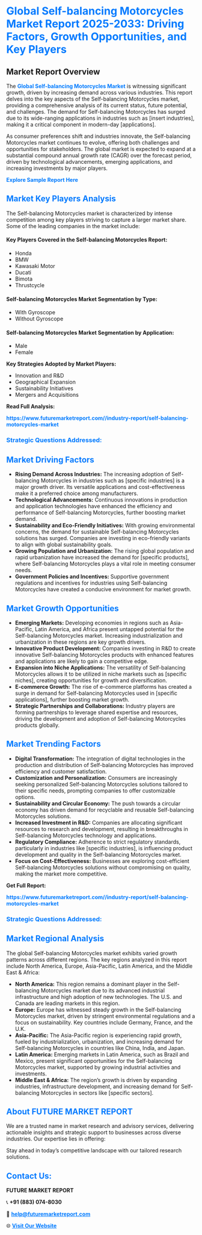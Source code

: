 <h1 style="color: #007BFF;">Global Self-balancing Motorcycles Market Report 2025-2033: Driving Factors, Growth Opportunities, and Key Players</h1>

<section id="overview">
<h2>Market Report Overview</h2>
<p>The <a href="https://www.futuremarketreport.com//industry-report/self-balancing-motorcycles-market" style="color: #007BFF; text-decoration: none;"><strong>Global Self-balancing Motorcycles Market</strong></a> is witnessing significant growth, driven by increasing demand across various industries. This report delves into the key aspects of the Self-balancing Motorcycles market, providing a comprehensive analysis of its current status, future potential, and challenges. The demand for Self-balancing Motorcycles has surged due to its wide-ranging applications in industries such as [insert industries], making it a critical component in modern-day [applications].</p>
<p>As consumer preferences shift and industries innovate, the Self-balancing Motorcycles market continues to evolve, offering both challenges and opportunities for stakeholders. The global market is expected to expand at a substantial compound annual growth rate (CAGR) over the forecast period, driven by technological advancements, emerging applications, and increasing investments by major players.</p>
</section>

<section id="overview">
<p><a href="https://www.futuremarketreport.com//request-sample/reportId=91504" style="color: #007BFF; text-decoration: none;"><strong>Explore Sample Report Here</strong></a></p>
</section>

<section id="key-players">
<h2 style="color: #007BFF;">Market Key Players Analysis</h2>
<p>The Self-balancing Motorcycles market is characterized by intense competition among key players striving to capture a larger market share. Some of the leading companies in the market include:</p>
<h4>Key Players Covered in the Self-balancing Motorcycles Report:</h4>
<ul><li>Honda</li><li>BMW</li><li>Kawasaki Motor</li><li>Ducati</li><li>Bimota</li><li>Thrustcycle</li></ul>
<h4>Self-balancing Motorcycles Market Segmentation by Type:</h4>
<ul><li>With Gyroscope</li><li>Without Gyroscope</li></ul>

<h4>Self-balancing Motorcycles Market Segmentation by Application:</h4>
<ul><li>Male</li><li>Female</li></ul>
<p><strong>Key Strategies Adopted by Market Players:</strong></p>
<ul>
<li>Innovation and R&D</li>
<li>Geographical Expansion</li>
<li>Sustainability Initiatives</li>
<li>Mergers and Acquisitions</li>
</ul>
</section>

<section>
<p><strong>Read Full Analysis: </strong></p><a href="https://www.futuremarketreport.com//industry-report/self-balancing-motorcycles-market" style="color: #007BFF; text-decoration: none;"><strong>https://www.futuremarketreport.com//industry-report/self-balancing-motorcycles-market</strong></a>
<h3 style="color: #007BFF;">Strategic Questions Addressed:</h3>
</section>

<section id="driving-factors">
<h2 style="color: #007BFF;">Market Driving Factors</h2>
<ul>
<li><strong>Rising Demand Across Industries:</strong> The increasing adoption of Self-balancing Motorcycles in industries such as [specific industries] is a major growth driver. Its versatile applications and cost-effectiveness make it a preferred choice among manufacturers.</li>
<li><strong>Technological Advancements:</strong> Continuous innovations in production and application technologies have enhanced the efficiency and performance of Self-balancing Motorcycles, further boosting market demand.</li>
<li><strong>Sustainability and Eco-Friendly Initiatives:</strong> With growing environmental concerns, the demand for sustainable Self-balancing Motorcycles solutions has surged. Companies are investing in eco-friendly variants to align with global sustainability goals.</li>
<li><strong>Growing Population and Urbanization:</strong> The rising global population and rapid urbanization have increased the demand for [specific products], where Self-balancing Motorcycles plays a vital role in meeting consumer needs.</li>
<li><strong>Government Policies and Incentives:</strong> Supportive government regulations and incentives for industries using Self-balancing Motorcycles have created a conducive environment for market growth.</li>
</ul>
</section>

<section id="growth-opportunities">
<h2 style="color: #007BFF;">Market Growth Opportunities</h2>
<ul>
<li><strong>Emerging Markets:</strong> Developing economies in regions such as Asia-Pacific, Latin America, and Africa present untapped potential for the Self-balancing Motorcycles market. Increasing industrialization and urbanization in these regions are key growth drivers.</li>
<li><strong>Innovative Product Development:</strong> Companies investing in R&D to create innovative Self-balancing Motorcycles products with enhanced features and applications are likely to gain a competitive edge.</li>
<li><strong>Expansion into Niche Applications:</strong> The versatility of Self-balancing Motorcycles allows it to be utilized in niche markets such as [specific niches], creating opportunities for growth and diversification.</li>
<li><strong>E-commerce Growth:</strong> The rise of e-commerce platforms has created a surge in demand for Self-balancing Motorcycles used in [specific applications], further boosting market growth.</li>
<li><strong>Strategic Partnerships and Collaborations:</strong> Industry players are forming partnerships to leverage shared expertise and resources, driving the development and adoption of Self-balancing Motorcycles products globally.</li>
</ul>
</section>

<section id="trending-factors">
<h2 style="color: #007BFF;">Market Trending Factors</h2>
<ul>
<li><strong>Digital Transformation:</strong> The integration of digital technologies in the production and distribution of Self-balancing Motorcycles has improved efficiency and customer satisfaction.</li>
<li><strong>Customization and Personalization:</strong> Consumers are increasingly seeking personalized Self-balancing Motorcycles solutions tailored to their specific needs, prompting companies to offer customizable options.</li>
<li><strong>Sustainability and Circular Economy:</strong> The push towards a circular economy has driven demand for recyclable and reusable Self-balancing Motorcycles solutions.</li>
<li><strong>Increased Investment in R&D:</strong> Companies are allocating significant resources to research and development, resulting in breakthroughs in Self-balancing Motorcycles technology and applications.</li>
<li><strong>Regulatory Compliance:</strong> Adherence to strict regulatory standards, particularly in industries like [specific industries], is influencing product development and quality in the Self-balancing Motorcycles market.</li>
<li><strong>Focus on Cost-Effectiveness:</strong> Businesses are exploring cost-efficient Self-balancing Motorcycles solutions without compromising on quality, making the market more competitive.</li>
</ul>
</section>

<section>
<p><strong>Get Full Report: </strong></p><a href="https://www.futuremarketreport.com//industry-report/self-balancing-motorcycles-market" style="color: #007BFF; text-decoration: none;"><strong>https://www.futuremarketreport.com//industry-report/self-balancing-motorcycles-market</strong></a>
<h3 style="color: #007BFF;">Strategic Questions Addressed:</h3>
</section>


<section id="regional-analysis">
<h2 style="color: #007BFF;">Market Regional Analysis</h2>
<p>The global Self-balancing Motorcycles market exhibits varied growth patterns across different regions. The key regions analyzed in this report include North America, Europe, Asia-Pacific, Latin America, and the Middle East & Africa:</p>
<ul>
<li><strong>North America:</strong> This region remains a dominant player in the Self-balancing Motorcycles market due to its advanced industrial infrastructure and high adoption of new technologies. The U.S. and Canada are leading markets in this region.</li>
<li><strong>Europe:</strong> Europe has witnessed steady growth in the Self-balancing Motorcycles market, driven by stringent environmental regulations and a focus on sustainability. Key countries include Germany, France, and the U.K.</li>
<li><strong>Asia-Pacific:</strong> The Asia-Pacific region is experiencing rapid growth, fueled by industrialization, urbanization, and increasing demand for Self-balancing Motorcycles in countries like China, India, and Japan.</li>
<li><strong>Latin America:</strong> Emerging markets in Latin America, such as Brazil and Mexico, present significant opportunities for the Self-balancing Motorcycles market, supported by growing industrial activities and investments.</li>
<li><strong>Middle East & Africa:</strong> The region’s growth is driven by expanding industries, infrastructure development, and increasing demand for Self-balancing Motorcycles in sectors like [specific sectors].</li>
</ul>
</section>

<footer>
<h2 style="color: #007BFF;">About FUTURE MARKET REPORT</h2>
<p>We are a trusted name in market research and advisory services, delivering actionable insights and strategic support to businesses across diverse industries. Our expertise lies in offering:</p>

<p>Stay ahead in today’s competitive landscape with our tailored research solutions.</p>

<h2 style="color: #007BFF;">Contact Us:</h2>
<p><strong>FUTURE MARKET REPORT</strong></p>
<p>📞 <strong>+91 (883) 074-8030</strong></p>
<p>📧 <strong><a href="mailto:help@futuremarketreport.com" style="color: #007BFF;">help@futuremarketreport.com</a></strong></p>
<p>🌐 <strong><a href="https://www.futuremarketreport.com/" style="color: #007BFF;">Visit Our Website</a></strong></p>
</footer>